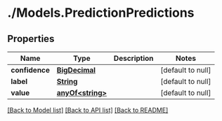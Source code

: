 # ./Models.PredictionPredictions
## Properties

Name | Type | Description | Notes
------------ | ------------- | ------------- | -------------
**confidence** | [**BigDecimal**](number.md) |  | [default to null]
**label** | [**String**](string.md) |  | [default to null]
**value** | [**anyOf&lt;string&gt;**](anyOf&lt;string&gt;.md) |  | [default to null]

[[Back to Model list]](../README.md#documentation-for-models) [[Back to API list]](../README.md#documentation-for-api-endpoints) [[Back to README]](../README.md)

